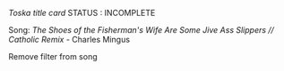 *Toska title card*
STATUS : INCOMPLETE


Song:
*The Shoes of the Fisherman's Wife Are Some Jive Ass Slippers // Catholic Remix* - Charles Mingus

Remove filter from song